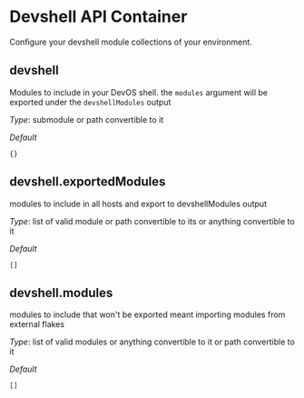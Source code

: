 # Devshell API Container
Configure your devshell module collections of your environment.


## devshell
Modules to include in your DevOS shell. the `modules` argument
will be exported under the `devshellModules` output


*_Type_*:
submodule or path convertible to it


*_Default_*
```
{}
```




## devshell.exportedModules
modules to include in all hosts and export to devshellModules output


*_Type_*:
list of valid module or path convertible to its or anything convertible to it


*_Default_*
```
[]
```




## devshell.modules
modules to include that won't be exported
meant importing modules from external flakes


*_Type_*:
list of valid modules or anything convertible to it or path convertible to it


*_Default_*
```
[]
```




